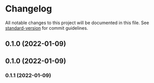 # Changelog

All notable changes to this project will be documented in this file. See [standard-version](https://github.com/conventional-changelog/standard-version) for commit guidelines.

## 0.1.0 (2022-01-09)

## 0.1.0 (2022-01-09)

### 0.1.1 (2022-01-09)
